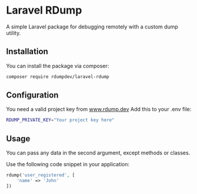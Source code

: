 # Laravel RDump

A simple Laravel package for debugging remotely with a custom dump utility. 

## Installation

You can install the package via composer:

```bash
composer require rdumpdev/laravel-rdump
```

## Configuration
You need a valid project key from www.rdump.dev
Add this to your .env file:

```bash
RDUMP_PRIVATE_KEY="Your project key here"
```
## Usage
You can pass any data in the second argument, except methods or classes.

Use the following code snippet in your application:

```php
rdump('user_registered', [
    'name' => 'John'
])
```
